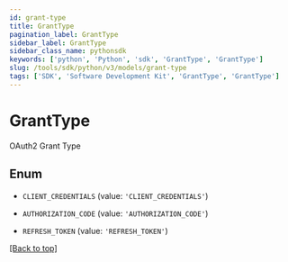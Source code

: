 ```yaml
---
id: grant-type
title: GrantType
pagination_label: GrantType
sidebar_label: GrantType
sidebar_class_name: pythonsdk
keywords: ['python', 'Python', 'sdk', 'GrantType', 'GrantType'] 
slug: /tools/sdk/python/v3/models/grant-type
tags: ['SDK', 'Software Development Kit', 'GrantType', 'GrantType']
---
```


# GrantType

OAuth2 Grant Type

## Enum

* `CLIENT_CREDENTIALS` (value: `'CLIENT_CREDENTIALS'`)

* `AUTHORIZATION_CODE` (value: `'AUTHORIZATION_CODE'`)

* `REFRESH_TOKEN` (value: `'REFRESH_TOKEN'`)

[[Back to top]](#) 

